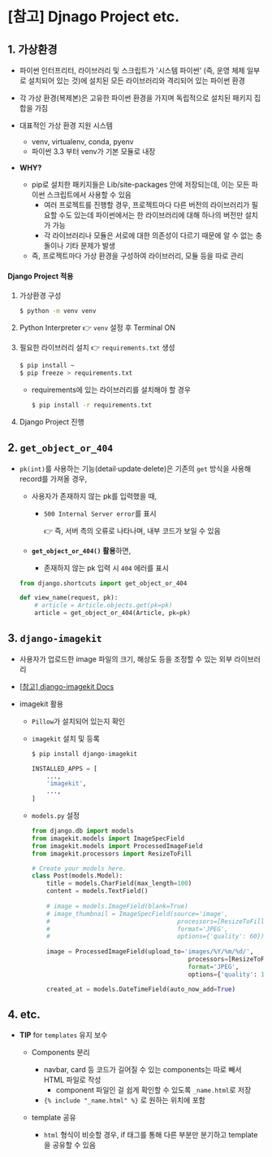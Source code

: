 # [참고] Djnago Project etc.

 

## 1. 가상환경

- 파이썬 인터프리터, 라이브러리 및 스크립트가 '시스템 파이썬' (즉, 운영 체제 일부로 설치되어 있는 것)에 설치된 모든 라이브러리와 격리되어 있는 파이썬 환경
- 각 가상 환경(복제본)은 고유한 파이썬 환경을 가지며 독립적으로 설치된 패키지 집합을 가짐
- 대표적인 가상 환경 지원 시스템
  - venv, virtualenv, conda, pyenv
  - 파이썬 3.3 부터 venv가 기본 모듈로 내장

- **WHY?**
  - pip로 설치한 패키지들은 Lib/site-packages 안에 저장되는데, 이는 모든 파이썬 스크립트에서 사용할 수 있음
    - 여러 프로젝트를 진행할 경우, 프로젝트마다 다른 버전의 라이브러리가 필요할 수도 있는데 파이썬에서는 한 라이브러리에 대해 하나의 버전만 설치가 가능
    - 각 라이브러리나 모듈은 서로에 대한 의존성이 다르기 때문에 알 수 없는 충돌이나 기타 문제가 발생
  - 즉, 프로젝트마다 가상 환경을 구성하여 라이브러리, 모듈 등을 따로 관리



#### Django Project 적용

1. 가상환경 구성

   ```bash
   $ python -m venv venv
   ```

2. Python Interpreter 👉 `venv` 설정 후  Terminal ON

3. 필요한 라이브러리 설치 👉 `requirements.txt` 생성

   ```bash
   $ pip install ~
   $ pip freeze > requirements.txt
   ```

   - requirements에 있는 라이브러리를 설치해야 할 경우

     ```bash
     $ pip install -r requirements.txt
     ```

4. Django Project 진행



## 2. `get_object_or_404`

- `pk(int)`를 사용하는 기능(detail·update·delete)은 기존의 `get` 방식을 사용해 record를 가져올 경우,

  - 사용자가 존재하지 않는 pk를 입력했을 때,

    - `500 Internal Server error`를 표시

      👉 즉, 서버 측의 오류로 나타나며, 내부 코드가 보일 수 있음

  - **`get_object_or_404()` 활용**하면, 

    - 존재하지 않는 pk 입력 시 `404` 에러를 표시

  ```python
  from django.shortcuts import get_object_or_404
  
  def view_name(request, pk):
      # article = Article.objects.get(pk=pk)
      article = get_object_or_404(Article, pk=pk)
  ```

  

## 3. `django-imagekit`

- 사용자가 업로드한 image 파일의 크기, 해상도 등을 조정할 수 있는 외부 라이브러리

- [[참고] django-imagekit Docs](https://pypi.org/project/django-imagekit/)

- imagekit 활용

  - `Pillow`가 설치되어 있는지 확인

  - `imagekit` 설치 및 등록

    ```bash
    $ pip install django-imagekit
    ```

    ```python
    INSTALLED_APPS = [
        ...,
        'imagekit',
        ...,
    ]
    ```

  - `models.py` 설정

    ```python
    from django.db import models
    from imagekit.models import ImageSpecField
    from imagekit.models import ProcessedImageField
    from imagekit.processors import ResizeToFill
    
    # Create your models here.
    class Post(models.Model):
        title = models.CharField(max_length=100)
        content = models.TextField()
        
        # image = models.ImageField(blank=True)
        # image_thumbnail = ImageSpecField(source='image',
        #                                   processors=[ResizeToFill(200, 200)],
        #                                   format='JPEG',
        #                                   options={'quality': 60})
        
        image = ProcessedImageField(upload_to='images/%Y/%m/%d/',
                                               processors=[ResizeToFill(500, 500)],
                                               format='JPEG',
                                               options={'quality': 100})
    
        created_at = models.DateTimeField(auto_now_add=True)
    ```

    

## 4. etc.

- **TIP** for `templates` 유지 보수
  
  - Components 분리
    
    - navbar, card 등 코드가 길어질 수 있는 components는 따로 빼서 HTML 파일로 작성
      - component 파일인 걸 쉽게 확인할 수 있도록 `_name.html`로 저장
    - `{% include "_name.html" %}` 로 원하는 위치에 포함
    
    
  
  - template 공유
    - `html` 형식이 비슷할 경우, if 태그를 통해 다른 부분만 분기하고 template을 공유할 수 있음